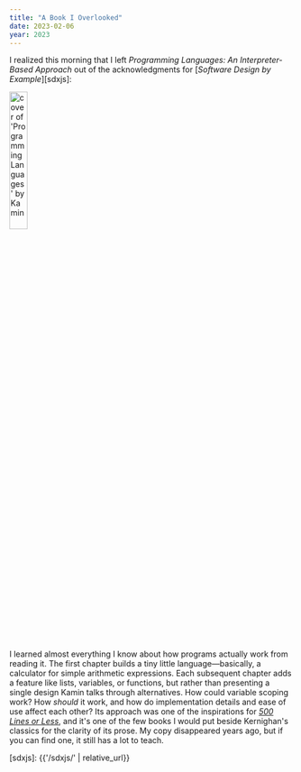```yaml
---
title: "A Book I Overlooked"
date: 2023-02-06
year: 2023
---
```


I realized this morning that I left
*Programming Languages: An Interpreter-Based Approach*
out of the acknowledgments for [*Software Design by Example*][sdxjs]:

<img class="centered" alt="cover of 'Programming Languages' by Kamin" src="{{'/files/2023/kamin-book.jpg' | relative_url}}" width="25%">

I learned almost everything I know about how programs actually work from reading it.
The first chapter builds a tiny little language—basically, a calculator for simple arithmetic expressions.
Each subsequent chapter adds a feature like lists, variables, or functions,
but rather than presenting a single design
Kamin talks through alternatives.
How could variable scoping work?
How *should* it work,
and how do implementation details and ease of use affect each other?
Its approach was one of the inspirations for [*500 Lines or Less*][500lines],
and it's one of the few books I would put beside Kernighan's classics for the clarity of its prose.
My copy disappeared years ago,
but if you can find one,
it still has a lot to teach.

[500lines]: https://aosabook.org/en/#500lines
[sdxjs]: {{'/sdxjs/' | relative_url}}
